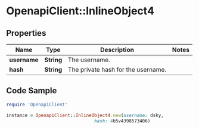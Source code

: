 # OpenapiClient::InlineObject4

## Properties

Name | Type | Description | Notes
------------ | ------------- | ------------- | -------------
**username** | **String** | The username. | 
**hash** | **String** | The private hash for the username. | 

## Code Sample

```ruby
require 'OpenapiClient'

instance = OpenapiClient::InlineObject4.new(username: dsky,
                                 hash: 4b5v4398573406)
```


